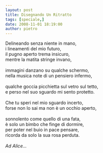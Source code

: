 ```yaml
---
layout: post
title: Disegnando Un Ritratto
tags: [speciale,]
date: 2008-11-01 18:19:00
author: pietro
---
```

Delineando senza niente in mano,<br/>i lineamenti del mio futuro,<br/>il pugno aperto trema insicuro,<br/>mentre la matita stringe invano,<br/><br/>immagini danzano su qualche schermo,<br/>nella musica note di un pensiero infermo,<br/><br/>qualche goccia picchietta sul vetro sul tetto,<br/>e perso nel suo sguardo mi sento protetto.<br/><br/>Che tu speri nel mio sguardo incerto,<br/>forse non lo sai ma non è un occhio aperto,<br/><br/>sonnolento come quello di una fata,<br/>è solo un bimbo che finge di dormire,<br/>per poter nel buio in pace pensare,<br/>ricorda da solo la sua rosa perduta.<br/><br/><span style="font-style: italic">Ad Alice... </span>
